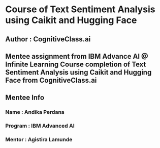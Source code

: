 # Course of Text Sentiment Analysis using Caikit and Hugging Face
## Author : CognitiveClass.ai

Mentee assignment from IBM Advance AI @ Infinite Learning
Course completion of Text Sentiment Analysis using Caikit and Hugging Face from CognitiveClass.ai
---

## Mentee Info
### Name    : Andika Perdana
### Program : IBM Advanced AI
### Mentor  : Agistira Lamunde
